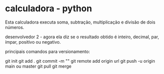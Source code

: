 # calculadora - python
Esta calculadora executa soma, subtração, multiplicação e divisão de dois números.


desenvolvedor 2 - agora ela diz se o resultado obtido é inteiro, decimal, par, ímpar, positivo ou negativo.


principais comandos para versionamento:

git init
git add .
git commit -m ""
git remote add origin url
git push -u origin main ou master
git pull
git merge
